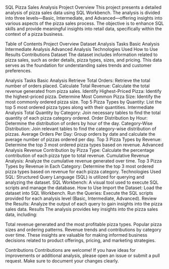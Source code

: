 SQL Pizza Sales Analysis
Project Overview
This project presents a detailed analysis of pizza sales data using SQL Workbench. The analysis is divided into three levels—Basic, Intermediate, and Advanced—offering insights into various aspects of the pizza sales process. The objective is to enhance SQL skills and provide meaningful insights into retail data, specifically within the context of a pizza business.

Table of Contents
Project Overview
Dataset
Analysis Tasks
Basic Analysis
Intermediate Analysis
Advanced Analysis
Technologies Used
How to Use
Results
Contributions
Dataset
The dataset includes information related to pizza sales, such as order details, pizza types, sizes, and pricing. This data serves as the foundation for understanding sales trends and customer preferences.

Analysis Tasks
Basic Analysis
Retrieve Total Orders: Retrieve the total number of orders placed.
Calculate Total Revenue: Calculate the total revenue generated from pizza sales.
Identify Highest-Priced Pizza: Identify the highest-priced pizza.
Determine Most Common Pizza Size: Identify the most commonly ordered pizza size.
Top 5 Pizza Types by Quantity: List the top 5 most ordered pizza types along with their quantities.
Intermediate Analysis
Total Quantity by Category: Join necessary tables to find the total quantity of each pizza category ordered.
Order Distribution by Hour: Determine the distribution of orders by hour of the day.
Category-Wise Distribution: Join relevant tables to find the category-wise distribution of pizzas.
Average Orders Per Day: Group orders by date and calculate the average number of pizzas ordered per day.
Top 3 Pizza Types by Revenue: Determine the top 3 most ordered pizza types based on revenue.
Advanced Analysis
Revenue Contribution by Pizza Type: Calculate the percentage contribution of each pizza type to total revenue.
Cumulative Revenue Analysis: Analyze the cumulative revenue generated over time.
Top 3 Pizza Types by Revenue in Each Category: Determine the top 3 most ordered pizza types based on revenue for each pizza category.
Technologies Used
SQL: Structured Query Language (SQL) is utilized for querying and analyzing the dataset.
SQL Workbench: A visual tool used to execute SQL scripts and manage the database.
How to Use
Import the Dataset: Load the dataset into SQL Workbench.
Run the Queries: Execute the SQL scripts provided for each analysis level (Basic, Intermediate, Advanced).
Review the Results: Analyze the output of each query to gain insights into the pizza sales data.
Results
The analysis provides key insights into the pizza sales data, including:

Total revenue generated and the most profitable pizza types.
Popular pizza sizes and ordering patterns.
Revenue trends and contributions by category over time.
These insights are valuable for making informed business decisions related to product offerings, pricing, and marketing strategies.

Contributions
Contributions are welcome! If you have ideas for improvements or additional analysis, please open an issue or submit a pull request. Make sure to document your changes clearly.
